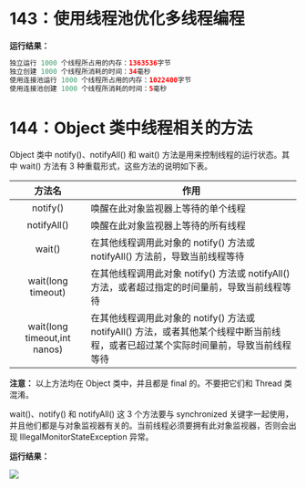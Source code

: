 # 143：使用线程池优化多线程编程

**运行结果：**

```java
独立运行 1000 个线程所占用的内存：1363536字节
独立创建 1000 个线程所消耗的时间：34毫秒
使用连接池运行 1000 个线程所占用的内存：1022400字节
使用连接池创建 1000 个线程所消耗的时间：5毫秒
```

# 144：Object 类中线程相关的方法

Object 类中 notify()、notifyAll() 和 wait() 方法是用来控制线程的运行状态。其中 wait() 方法有 3 种重载形式，这些方法的说明如下表。

| 方法名 | 作用 |
| :---: | --- |
| notify() | 唤醒在此对象监视器上等待的单个线程 |
| notifyAll() | 唤醒在此对象监视器上等待的所有线程 |
| wait() | 在其他线程调用此对象的 notify() 方法或 notifyAll() 方法前，导致当前线程等待 |
| wait(long timeout) | 在其他线程调用此对象 notify() 方法或 notifyAll() 方法，或者超过指定的时间量前，导致当前线程等待 |
| wait(long timeout,int nanos) | 在其他线程调用此对象的 notify() 方法或 notifyAll() 方法，或者其他某个线程中断当前线程，或者已超过某个实际时间量前，导致当前线程等待 |

**注意：** 以上方法均在 Object 类中，并且都是 final 的。不要把它们和 Thread 类混淆。

wait()、notify() 和 notifyAll() 这 3 个方法要与 synchronized 关键字一起使用，并且他们都是与对象监视器有关的。当前线程必须要拥有此对象监视器，否则会出现 IllegalMonitorStateException 异常。

**运行结果：**

<img src="http://image.renkaigis.com/keepcoding/2017111201.png">

